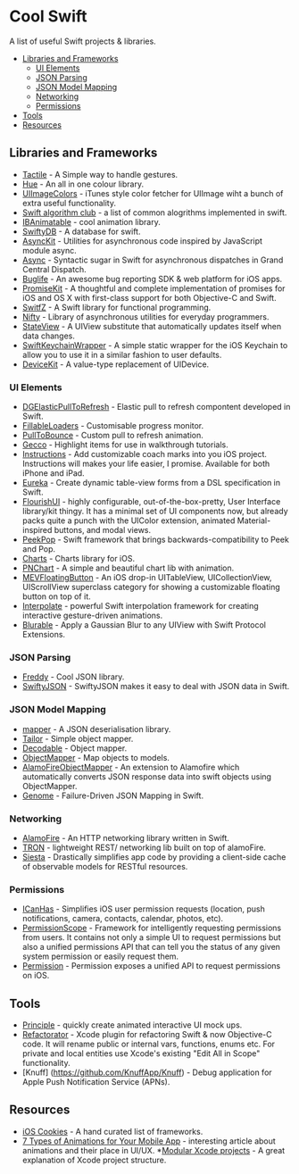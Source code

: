 # Cool Swift
A list of useful Swift projects &amp; libraries.

- [Libraries and Frameworks](#libraries-and-frameworks)
  - [UI Elements](#ui-elements)  
  - [JSON Parsing](#json-parsing)
  - [JSON Model Mapping](#json-model-mapping)
  - [Networking](#networking)
  - [Permissions](#permissions)
- [Tools](#tools)
- [Resources](#resources)

## Libraries and Frameworks
* [Tactile](https://github.com/delba/Tactile) - A Simple way to handle gestures.
* [Hue](https://github.com/hyperoslo/Hue) - An all in one colour library.
* [UIImageColors](https://github.com/jathu/UIImageColors) - iTunes style color fetcher for UIImage wiht a bunch of extra useful functionality.
* [Swift algorithm club](https://github.com/hollance/swift-algorithm-club) - a list of common alogrithms implemented in swift.
* [IBAnimatable](https://github.com/JakeLin/IBAnimatable) - cool animation library.
* [SwiftyDB](https://github.com/Oyvindkg/swiftydb) - A database for swift.
* [AsyncKit](https://github.com/mishimay/AsyncKit) - Utilities for asynchronous code inspired by JavaScript module async.
* [Async](https://github.com/duemunk/Async) - Syntactic sugar in Swift for asynchronous dispatches in Grand Central Dispatch.
* [Buglife](https://github.com/Buglife/Buglife-iOS) - An awesome bug reporting SDK & web platform for iOS apps.
* [PromiseKit](https://github.com/mxcl/PromiseKit) - A thoughtful and complete implementation of promises for iOS and OS X with first-class support for both Objective-C and Swift.
* [SwitfZ](https://github.com/typelift/Swiftz) - A Swift library for functional programming.
* [Nifty](https://github.com/ElvishJerricco/Nifty) - Library of asynchronous utilities for everyday programmers.
* [StateView](https://github.com/sahandnayebaziz/StateView) - A UIView substitute that automatically updates itself when data changes.
* [SwiftKeychainWrapper](https://github.com/jrendel/SwiftKeychainWrapper) - A simple static wrapper for the iOS Keychain to allow you to use it in a similar fashion to user defaults.
* [DeviceKit](https://github.com/dennisweissmann/DeviceKit) - A value-type replacement of UIDevice.

### UI Elements
* [DGElasticPullToRefresh](https://github.com/gontovnik/DGElasticPullToRefresh) - Elastic pull to refresh compontent developed in Swift.
* [FillableLoaders](https://github.com/poolqf/FillableLoaders) - Customisable progress monitor.
* [PullToBounce](https://github.com/entotsu/PullToBounce) - Custom pull to refresh animation.
* [Gecco](https://github.com/yukiasai/Gecco) - Highlight items for use in walkthrough tutorials.
* [Instructions](https://github.com/ephread/Instructions) - Add customizable coach marks into you iOS project. Instructions will makes your life easier, I promise. Available for both iPhone and iPad.
* [Eureka](https://github.com/xmartlabs/Eureka) - Create dynamic table-view forms from a DSL specification in Swift.
* [FlourishUI](https://github.com/thinkclay/FlourishUI) - highly configurable, out-of-the-box-pretty, User Interface library/kit thingy. It has a minimal set of UI components now, but already packs quite a punch with the UIColor extension, animated Material-inspired buttons, and modal views.
* [PeekPop](https://github.com/marmelroy/PeekPop) - Swift framework that brings backwards-compatibility to Peek and Pop.
* [Charts](https://github.com/danielgindi/Charts) - Charts library for iOS.
* [PNChart](https://github.com/kevinzhow/PNChart) - A simple and beautiful chart lib with animation.
* [MEVFloatingButton](https://github.com/manuelescrig/MEVFloatingButton) - An iOS drop-in UITableView, UICollectionView, UIScrollView superclass category for showing a customizable floating button on top of it.
* [Interpolate](https://github.com/marmelroy/Interpolate) - powerful Swift interpolation framework for creating interactive gesture-driven animations.
* [Blurable](https://github.com/FlexMonkey/Blurable) - Apply a Gaussian Blur to any UIView with Swift Protocol Extensions.

### JSON Parsing
* [Freddy](https://github.com/bignerdranch/Freddy) - Cool JSON library.
* [SwiftyJSON](https://github.com/SwiftyJSON/SwiftyJSON) - SwiftyJSON makes it easy to deal with JSON data in Swift.

### JSON Model Mapping
* [mapper](https://github.com/lyft/mapper) - A JSON deserialisation library.
* [Tailor](https://github.com/zenangst/Tailor) - Simple object mapper.
* [Decodable](https://github.com/Anviking/Decodable) - Object mapper.
* [ObjectMapper](https://github.com/Hearst-DD/ObjectMapper) - Map objects to models.
* [AlamoFireObjectMapper](https://github.com/tristanhimmelman/AlamofireObjectMapper) - An extension to Alamofire which automatically converts JSON response data into swift objects using ObjectMapper.
* [Genome](https://github.com/LoganWright/Genome) -  Failure-Driven JSON Mapping in Swift.

### Networking
* [AlamoFire](https://github.com/Alamofire/Alamofire) - An HTTP networking library written in Swift.
* [TRON](https://github.com/MLSDev/TRON) - lightweight REST/ networking lib built on top of alamoFire.
* [Siesta](https://github.com/bustoutsolutions/siesta) - Drastically simplifies app code by providing a client-side cache of observable models for RESTful resources.

### Permissions
* [ICanHas](https://github.com/wircho/ICanHas) - Simplifies iOS user permission requests (location, push notifications, camera, contacts, calendar, photos, etc).
* [PermissionScope](https://github.com/nickoneill/PermissionScope) - Framework for intelligently requesting permissions from users. It contains not only a simple UI to request permissions but also a unified permissions API that can tell you the status of any given system permission or easily request them.
* [Permission](https://github.com/delba/Permission) - Permission exposes a unified API to request permissions on iOS.

## Tools
* [Principle](http://principleformac.com/) - quickly create animated interactive UI mock ups.
* [Refactorator](https://github.com/johnno1962/Refactorator) - Xcode plugin for refactoring Swift & now Objective-C code. It will rename public or internal vars, functions, enums etc. For private and local entities use Xcode's existing "Edit All in Scope" functionality.
* [Knuff] (https://github.com/KnuffApp/Knuff) - Debug application for Apple Push Notification Service (APNs).

## Resources
* [iOS Cookies](http://www.ioscookies.com) - A hand curated list of frameworks.
* [7 Types of Animations for Your Mobile App](https://yalantis.com/blog/-seven-types-of-animations-for-mobile-apps/) - interesting article about animations and their place in UI/UX.
*[Modular Xcode projects](http://ppinera.es/2017/09/29/modular-xcode-projects.html) - A great explanation of Xcode project structure.
